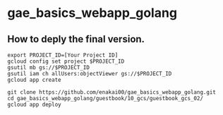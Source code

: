 # gae_basics_webapp_golang

## How to deply the final version.

```
export PROJECT_ID=[Your Project ID]
gcloud config set project $PROJECT_ID
gsutil mb gs://$PROJECT_ID
gsutil iam ch allUsers:objectViewer gs://$PROJECT_ID
gcloud app create

git clone https://github.com/enakai00/gae_basics_webapp_golang.git
cd gae_basics_webapp_golang/guestbook/10_gcs/guestbook_gcs_02/
gcloud app deploy
```
